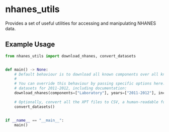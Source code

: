 # nhanes_utils

Provides a set of useful utilities for accessing and manipulating NHANES data.

## Example Usage

```python
from nhanes_utils import download_nhanes, convert_datasets


def main() -> None:
    # Default behaviour is to download all known components over all known years, excluding documentation.
    #
    # You can override this behaviour by passing specific options here. For example, to download only the Laboratory
    # datasets for 2011-2012, including documentation:
    download_nhanes(components=["Laboratory"], years=["2011-2012"], include_docs=True)

    # Optionally, convert all the XPT files to CSV, a human-readable format
    convert_datasets()


if __name__ == "__main__":
    main()
```
